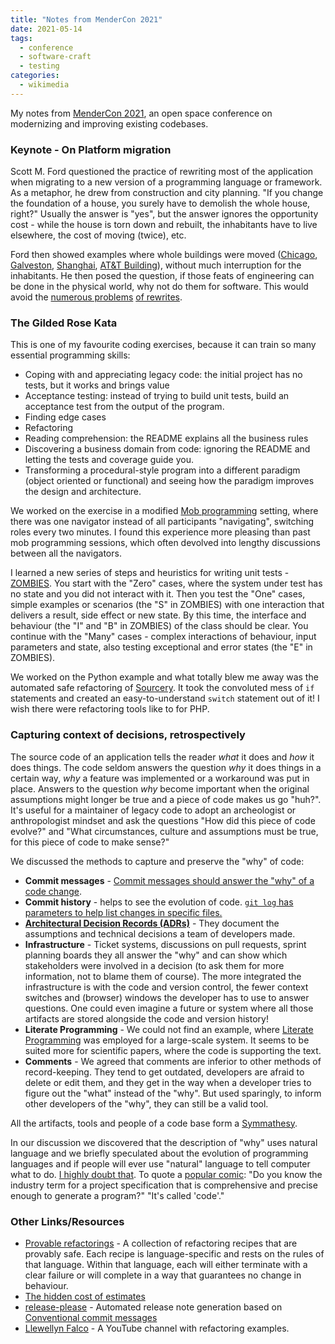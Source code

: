```yaml
---
title: "Notes from MenderCon 2021"
date: 2021-05-14
tags:
  - conference
  - software-craft
  - testing
categories:
  - wikimedia
---
```

My notes from [MenderCon 2021](https://mendercon.com/),
an open space conference on modernizing and improving existing codebases.

<!--more-->

### Keynote - On Platform migration

Scott M. Ford questioned the practice of rewriting most of the application
when migrating to a new version of a programming language or framework. As
a metaphor, he drew from construction and city planning. "If you change
the foundation of a house, you surely have to demolish the
whole house, right?" Usually the answer is "yes", but the answer ignores
the opportunity cost - while the house is torn down and rebuilt, the
inhabitants have to live elsewhere, the cost of moving (twice), etc.

Ford then showed examples where whole buildings were moved
([Chicago](https://en.wikipedia.org/wiki/Raising_of_Chicago),
[Galveston](https://en.wikipedia.org/wiki/Galveston,_Texas#Hurricane_of_1900_and_recovery),
[Shanghai](https://edition.cnn.com/style/article/shanghai-relocate-building-preservation-intl-hnk-scli/index.html),
[AT&T
Building](https://en.wikipedia.org/wiki/AT%26T_Building_(Indianapolis))),
without much interruption for the inhabitants. He then posed the question,
if those feats of engineering can be done in the physical world, why not
do them for software. This would avoid the [numerous
problems](https://8thlight.com/blog/doug-bradbury/2018/11/27/true-cost-rewrites.html)
[of
rewrites](https://www.joelonsoftware.com/2000/04/06/things-you-should-never-do-part-i/).


### The Gilded Rose Kata
This is one of my favourite coding exercises, because it can train so many
essential programming skills:

- Coping with and appreciating legacy code: the initial project has no
	tests, but it works and brings value
- Acceptance testing: instead of trying to build unit tests, build an
	acceptance test from the output of the program.
- Finding edge cases
- Refactoring
- Reading comprehension: the README explains all the business rules
- Discovering a business domain from code: ignoring the README and letting
	the tests and coverage guide you.
- Transforming a procedural-style program into a different paradigm
	(object oriented or functional) and seeing how the paradigm improves
	the design and architecture.

We worked on the exercise in a modified [Mob
programming](https://www.agilealliance.org/resources/experience-reports/mob-programming-agile2014/)
setting, where there was one navigator instead of all participants "navigating", switching roles every two
minutes. I found this experience more pleasing than past mob programming
sessions, which often devolved into lengthy discussions between all the
navigators.

I learned a new series of steps and heuristics for writing unit tests -
[ZOMBIES](https://www.agilealliance.org/resources/sessions/test-driven-development-guided-by-zombies/).
You start with the "Zero" cases, where the system under test has no state
and you did not interact with it. Then you test the "One" cases, simple
examples or scenarios (the "S" in ZOMBIES) with one interaction that
delivers a result, side effect or new state. By this time, the
interface and behaviour (the "I" and "B" in ZOMBIES) of the class should be
clear. You continue with the "Many" cases - complex interactions of
behaviour, input parameters and state, also testing exceptional and error
states (the "E" in ZOMBIES).

We worked on the Python example and what totally blew me away was the
automated safe refactoring of [Sourcery](https://sourcery.ai). It took the
convoluted mess of `if` statements and created an easy-to-understand
`switch` statement out of it! I wish there were refactoring tools like to
for PHP.

### Capturing context of decisions, retrospectively

The source code of an application tells the reader *what* it does and
*how* it does things. The code seldom answers the question *why* it does
things in a certain way, *why* a feature was implemented or a workaround
was put in place. Answers to the question *why* become important when the
original assumptions might longer be true and a piece of code makes us go
"huh?". It's useful for a maintainer of legacy code to adopt an
archeologist or anthropologist mindset and ask the questions "How did this
piece of code evolve?" and "What circumstances, culture and assumptions
must be true, for this piece of code to make sense?"

We discussed the methods to capture and preserve the "why" of code:

- **Commit messages** - [Commit messages should answer the "why" of a code
	change](https://chris.beams.io/posts/git-commit/).
- **Commit history** - helps to see the evolution of code. [`git log` has parameters to help list changes in specific files.](https://tekin.co.uk/2020/11/patterns-for-searching-git-revision-histories)
- **[Architectural Decision Records (ADRs)](https://github.com/joelparkerhenderson/architecture_decision_record)** - They document the assumptions and technical decisions a team of developers made.
- **Infrastructure** - Ticket systems, discussions on pull requests, sprint planning boards they all answer the "why" and can show which stakeholders were involved in a decision (to ask them for more information, not to blame them of course). The more integrated the infrastructure is with the code and version control, the fewer context switches and (browser) windows the developer has to use to answer questions. One could even imagine a future or system where all those artifacts are stored alongside the code and version history!
- **Literate Programming** - We could not find an example, where [Literate
	Programming](https://en.wikipedia.org/wiki/Literate_programming) was
	employed for a large-scale system. It seems to be suited more for
	scientific papers, where the code is supporting the text.
- **Comments** - We agreed that comments are inferior to other methods of
	record-keeping. They tend to get outdated, developers are afraid to
	delete or edit them, and they get in the way when a developer tries to
	figure out the "what" instead of the "why". But used sparingly, to
	inform other developers of the "why", they can still be a valid tool.

All the artifacts, tools and people of a code base form a [Symmathesy](https://medium.com/@jessitron/symmathecist-n-c728957ce71f).

In our discussion we discovered that the description of "why" uses natural language and
we briefly speculated about the evolution of programming languages and if
people will ever use "natural" language to tell computer what to do. [I
highly doubt
that](http://mdmstudios.wordpress.com/2010/08/28/programming-will-never-be-easy/).
To quote a [popular
comic](https://www.commitstrip.com/en/2016/08/25/a-very-comprehensive-and-precise-spec/?):
"Do you know the industry term for a project specification that is
comprehensive and precise enough to generate a program?" "It's called
'code'."


### Other Links/Resources

- [Provable refactorings](https://github.com/digdeeproots/provable-refactorings) - A collection of refactoring recipes that are provably safe. Each recipe is language-specific and rests on the rules of that language. Within that language, each will either terminate with a clear failure or will complete in a way that guarantees no change in behaviour.
- [The hidden cost of estimates](https://www.chrislucian.com/2018/08/the-hidden-costs-of-estimates.html)
- [release-please](https://github.com/googleapis/release-please) -
	Automated release note generation based on [Conventional commit messages](https://www.conventionalcommits.org/en/v1.0.0/)
- [Llewellyn Falco](https://www.youtube.com/user/isidoreus/videos) - A
	YouTube channel with refactoring examples.
